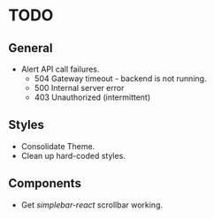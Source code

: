 # TODO

## General

- Alert API call failures.
  - 504 Gateway timeout - backend is not running.
  - 500 Internal server error
  - 403 Unauthorized (intermittent)

## Styles

- Consolidate Theme.
- Clean up hard-coded styles.

## Components

- Get _simplebar-react_ scrollbar working.

